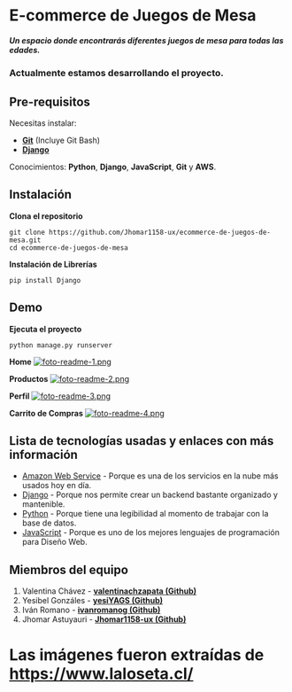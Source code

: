# E-commerce de Juegos de Mesa
##### Un espacio donde encontrarás diferentes juegos de mesa para todas las edades.

### Actualmente estamos desarrollando el proyecto.

## Pre-requisitos

Necesitas instalar:
- **[Git](https://git-scm.com/downloads)** (Incluye Git Bash)
- **[Django](https://www.djangoproject.com/download/)**

Conocimientos: **Python**, **Django**, **JavaScript**, **Git** y **AWS**.

## Instalación
**Clona el repositorio**
```
git clone https://github.com/Jhomar1158-ux/ecommerce-de-juegos-de-mesa.git
cd ecommerce-de-juegos-de-mesa
```

**Instalación de Librerías**
```
pip install Django
```

## Demo
**Ejecuta el proyecto**
```
python manage.py runserver
```

**Home**
[![foto-readme-1.png](https://i.postimg.cc/mZyzyWcW/foto-readme-1.png)](https://postimg.cc/kDDg7ZFT)

**Productos**
[![foto-readme-2.png](https://i.postimg.cc/7ZdfZxR0/foto-readme-2.png)](https://postimg.cc/TKjRkXf3)

**Perfil**
[![foto-readme-3.png](https://i.postimg.cc/HLMjJqGK/foto-readme-3.png)](https://postimg.cc/94WcKNQt)

**Carrito de Compras**
[![foto-readme-4.png](https://i.postimg.cc/DZdZ61wP/foto-readme-4.png)](https://postimg.cc/LY526YfJ)

## Lista de tecnologías usadas y enlaces con más información
- [Amazon Web Service](https://aws.amazon.com/) - Porque es una de los servicios en la nube más usados hoy en día. 
- [Django](https://docs.djangoproject.com/en/4.0/) - Porque nos permite crear un backend bastante organizado y mantenible.
- [Python](https://docs.python.org/3/) - Porque tiene una legibilidad al momento de trabajar con la base de datos.
- [JavaScript](https://developer.mozilla.org/es/docs/Web/JavaScript/A_re-introduction_to_JavaScript) - Porque es uno de los mejores lenguajes de programación para Diseño Web.

## Miembros del equipo
1. Valentina Chávez - **[valentinachzapata (Github)](https://github.com/valentinachzapata)**
2. Yesibel Gonzáles - **[yesiYAGS (Github)](https://github.com/yesiYAGS)**
3. Iván Romano - **[ivanromanog (Github)](https://github.com/ivanromanog)**
4. Jhomar Astuyauri - **[Jhomar1158-ux (Github)](https://github.com/Jhomar1158-ux)**


# Las imágenes fueron extraídas de https://www.laloseta.cl/ 
